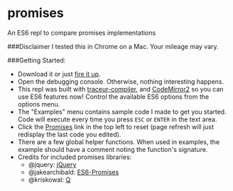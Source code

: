 promises
========

An ES6 repl to compare promises implementations

###Disclaimer
I tested this in Chrome on a Mac.  Your mileage may vary.

###Getting Started:
- Download it or just <a href="http://autosponge.github.io/promises/" target="_blank">fire it up</a>.
- Open the debugging console.  Otherwise, nothing interesting happens.
- This repl was built with <a href="https://github.com/google/traceur-compiler">traceur-compiler</a>,
  and <a href="http://codemirror.net/2/">CodeMirror2</a> so you can use ES6 features now!
  Control the available ES6 options from the options menu.
- The "Examples" menu contains sample code I made to get you started.  Code will
  execute every time you press <code>ESC</code> or <code>ENTER</code> in the text area.
- Click the <a href="#">Promises</a> link in the top left to reset
  (page refresh will just redisplay the last code you edited).
- There are a few global helper functions.  When used in examples, the example should have a
  comment noting the function's signature.
- Credits for included promises libraries:
  - @jquery: <a href="https://github.com/jquery/jquery" target="_blank">jQuery</a>
  - @jakearchibald: <a href="https://github.com/jakearchibald/ES6-Promises" target="_blank">ES6-Promises</a>
  - @kriskowal: <a href="https://github.com/kriskowal/q" target="_blank">Q</a>